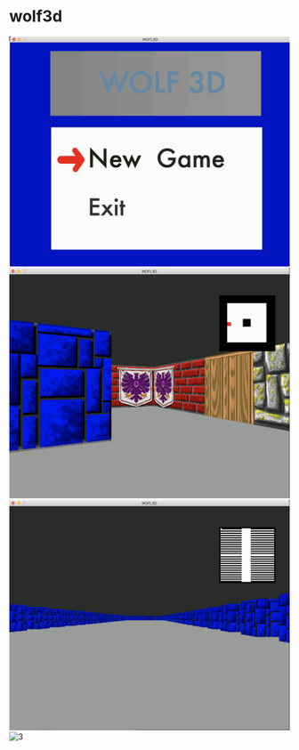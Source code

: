 # wolf3d

![menu](https://github.com/jschotte/wolf3d/blob/master/menu.png?raw=true)
![1](https://github.com/jschotte/wolf3d/blob/master/img1.png?raw=true)
![2](https://github.com/jschotte/wolf3d/blob/master/img2.png?raw=true)
![3](https://github.com/jschotte/woff3d/blob/master/img3.png?raw=true)

